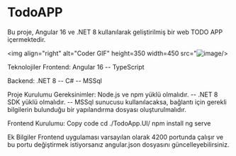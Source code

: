 # TodoAPP
Bu proje, Angular 16 ve .NET 8 kullanılarak geliştirilmiş bir web TODO APP içermektedir.

<img align="right" alt="Coder GIF" height=350 width=450 src="![image](https://github.com/paradoxxo1/TodoAPP/assets/124463263/58adc477-41da-43b1-b8fb-8323bc549122)/>







Teknolojiler
Frontend: Angular 16  -- TypeScript

Backend: .NET 8 -- C# -- MSSql


Proje Kurulumu
Gereksinimler: Node.js ve npm yüklü olmalıdır. --  .NET 8 SDK yüklü olmalıdır. -- MSSql sunucusu kullanılacaksa, bağlantı için gerekli bilgilerin bulunduğu bir yapılandırma dosyası oluşturulmalıdır.  


Frontend Kurulumu:
Copy code
cd ./TodoApp.UI/
npm install
ng serve

Ek Bilgiler
Frontend uygulaması varsayılan olarak 4200 portunda çalışır ve bu portu değiştirmek istiyorsanız angular.json dosyasını güncelleyebilirsiniz.
